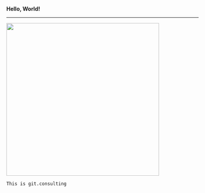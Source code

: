 **Hello, World!**

---

<img src="https://images.pexels.com/photos/3861964/pexels-photo-3861964.jpeg?auto=compress&cs=tinysrgb&dpr=3&h=750&w=1260" width="400">

```
This is git.consulting
```
